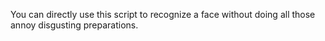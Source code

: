You can directly use this script to recognize a face without doing all those annoy disgusting preparations.
